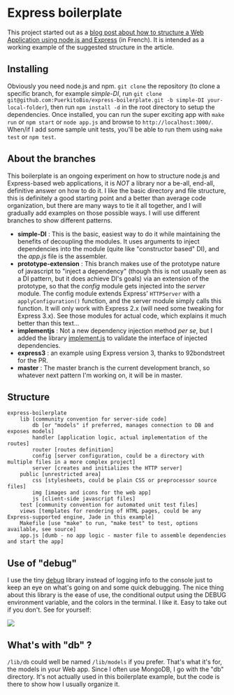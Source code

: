 # Express boilerplate #

This project started out as a [blog post about how to structure a Web Application using node.js and Express][post] (in French). It is intended as a working example of the suggested structure in the article.

## Installing

Obviously you need node.js and npm. `git clone` the repository (to clone a specific branch, for example *simple-DI*, run `git clone git@github.com:PuerkitoBio/express-boilerplate.git -b simple-DI your-local-folder`), then run `npm install -d` in the root directory to setup the dependencies. Once installed, you can run the super exciting app with `make run` or `npm start` or `node app.js` and browse to `http://localhost:3000/`. When/if I add some sample unit tests, you'll be able to run them using `make test` or `npm test`.

## About the branches

This boilerplate is an ongoing experiment on how to structure node.js and Express-based web applications, it is *NOT* a library nor a be-all, end-all, definitive answer on how to do it. I like the basic directory and file structure, this is definitely a good starting point and a better than average code organization, but there are many ways to tie it all together, and I will gradually add examples on those possible ways. I will use different branches to show different patterns.

*   **simple-DI** : This is the basic, easiest way to do it while maintaining the benefits of decoupling the modules. It uses arguments to inject dependencies into the module (quite like "constructor based" DI), and the *app.js* file is the assembler.
*   **prototype-extension** : This branch makes use of the prototype nature of javascript to "inject a dependency" (though this is not usually seen as a DI pattern, but it does achieve DI's goals) via an extension of the prototype, so that the *config* module gets injected into the *server* module. The config module extends Express' `HTTPServer` with a `applyConfiguration()` function, and the server module simply calls this function. It will only work with Express 2.x (will need some tweaking for Express 3.x). See those modules for actual code, which explains it much better than this text...
*   **implementjs** : Not a new dependency injection method *per se*, but I added the library [implement.js][impl] to validate the interface of injected dependencies.
*   **express3** : an example using Express version 3, thanks to 92bondstreet for the PR.
*   **master** : The master branch is the current development branch, so whatever next pattern I'm working on, it will be in master.

## Structure

    express-boilerplate
    	lib [community convention for server-side code]
    		db [or "models" if preferred, manages connection to DB and exposes models]
    		handler [application logic, actual implementation of the routes]
    		router [routes definition]
    		config [server configuration, could be a directory with multiple files in a more complex project]
    		server [creates and initializes the HTTP server]
    	public [unrestricted area]
    		css [stylesheets, could be plain CSS or preprocessor source files]
    		img [images and icons for the web app]
    		js [client-side javascript files]
    	test [community convention for automated unit test files]
    	views [templates for rendering of HTML pages, could be any Express-supported engine, Jade in this example]
    	Makefile [use "make" to run, "make test" to test, options available, see source]
    	app.js [dumb - no app logic - master file to assemble dependencies and start the app]

## Use of "debug"

I use the tiny [debug][] library instead of logging info to the console just to keep an eye on what's going on and some quick debugging. The nice thing about this library is the ease of use, the conditional output using the DEBUG environment variable, and the colors in the terminal. I like it. Easy to take out if you don't. See for yourself:

![](http://dl.dropbox.com/u/21605004/DebugWithColors.png)

## What's with "db" ?

`/lib/db` could well be named `/lib/models` if you prefer. That's what it's for, the models in your Web app. Since I often use MongoDB, I go with the "db" directory. It's not actually used in this boilerplate example, but the code is there to show how I usually organize it.

[post]: http://hypermegatop.calepin.co/structurer-une-application-web-avec-express-et-nodejs.html
[debug]: https://github.com/visionmedia/debug
[blog]: http://hypermegatop.calepin.co/
[impl]: https://github.com/PuerkitoBio/implement.js
